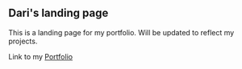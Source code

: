 ## Dari's landing page
This is a landing page for my portfolio. Will be updated to reflect my projects. 

Link to my [Portfolio](https://darithedev.github.io)